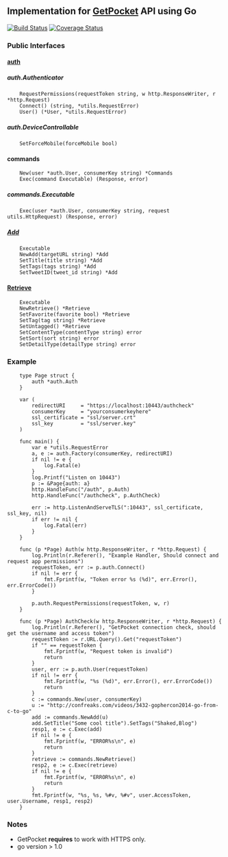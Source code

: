 ## Implementation for [GetPocket](www.getpocket.com) API using Go


[![Build Status](https://travis-ci.org/Shaked/getpocket.svg?branch=master)](https://travis-ci.org/Shaked/getpocket)
[![Coverage Status](https://img.shields.io/coveralls/Shaked/getpocket.svg)](https://coveralls.io/r/Shaked/getpocket?branch=master)

### Public Interfaces

#### [auth](http://getpocket.com/developer/docs/authentication)

##### auth.Authenticator

```
    RequestPermissions(requestToken string, w http.ResponseWriter, r *http.Request)
    Connect() (string, *utils.RequestError)
    User() (*User, *utils.RequestError)
```

##### auth.DeviceControllable

```
    SetForceMobile(forceMobile bool)
```

#### commands 

```
    New(user *auth.User, consumerKey string) *Commands
    Exec(command Executable) (Response, error)
```

##### commands.Executable

```
    Exec(user *auth.User, consumerKey string, request utils.HttpRequest) (Response, error)
```

##### [Add](http://getpocket.com/developer/docs/v3/add)

```
    Executable
    NewAdd(targetURL string) *Add
    SetTitle(title string) *Add
    SetTags(tags string) *Add
    SetTweetID(tweet_id string) *Add
```


#### [Retrieve](http://getpocket.com/developer/docs/v3/retrieve)

```
    Executable
    NewRetrieve() *Retrieve
    SetFavorite(favorite bool) *Retrieve
    SetTag(tag string) *Retrieve
    SetUntagged() *Retrieve
    SetContentType(contentType string) error
    SetSort(sort string) error
    SetDetailType(detailType string) error
```


### Example

```
    type Page struct {
        auth *auth.Auth
    }

    var (
        redirectURI     = "https://localhost:10443/authcheck"
        consumerKey     = "yourconsumerkeyhere"
        ssl_certificate = "ssl/server.crt"
        ssl_key         = "ssl/server.key"
    )

    func main() {
        var e *utils.RequestError
        a, e := auth.Factory(consumerKey, redirectURI)
        if nil != e {
            log.Fatal(e)
        }
        log.Printf("Listen on 10443")
        p := &Page{auth: a}
        http.HandleFunc("/auth", p.Auth)
        http.HandleFunc("/authcheck", p.AuthCheck)

        err := http.ListenAndServeTLS(":10443", ssl_certificate, ssl_key, nil)
        if err != nil {
            log.Fatal(err)
        }
    }
    
    func (p *Page) Auth(w http.ResponseWriter, r *http.Request) {
        log.Println(r.Referer(), "Example Handler, Should connect and request app permissions")
        requestToken, err := p.auth.Connect()
        if nil != err {
            fmt.Fprintf(w, "Token error %s (%d)", err.Error(), err.ErrorCode())
        }

        p.auth.RequestPermissions(requestToken, w, r)
    }

    func (p *Page) AuthCheck(w http.ResponseWriter, r *http.Request) {
        log.Println(r.Referer(), "GetPocket connection check, should get the username and access token")
        requestToken := r.URL.Query().Get("requestToken")
        if "" == requestToken {
            fmt.Fprintf(w, "Request token is invalid")
            return
        }
        user, err := p.auth.User(requestToken)
        if nil != err {
            fmt.Fprintf(w, "%s (%d)", err.Error(), err.ErrorCode())
            return
        }
        c := commands.New(user, consumerKey)
        u := "http://confreaks.com/videos/3432-gophercon2014-go-from-c-to-go"
        add := commands.NewAdd(u)
        add.SetTitle("Some cool title").SetTags("Shaked,Blog")
        resp1, e := c.Exec(add)
        if nil != e {
            fmt.Fprintf(w, "ERROR%s\n", e)
            return
        }
        retrieve := commands.NewRetrieve()
        resp2, e := c.Exec(retrieve)
        if nil != e {
            fmt.Fprintf(w, "ERROR%s\n", e)
            return
        }
        fmt.Fprintf(w, "%s, %s, %#v, %#v", user.AccessToken, user.Username, resp1, resp2)
    }

```

### Notes

- GetPocket **requires** to work with HTTPS only. 
- go version > 1.0

